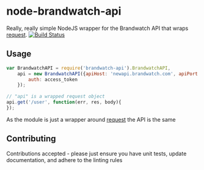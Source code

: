 node-brandwatch-api
===================

Really, really simple NodeJS wrapper for the Brandwatch API that wraps [request](https://github.com/request/request). [![Build Status](https://travis-ci.org/BrandwatchLtd/node-brandwatch-api.svg?branch=master)](https://travis-ci.org/BrandwatchLtd/node-brandwatch-api)

## Usage

```javascript
var BrandwatchAPI = require('brandwatch-api').BrandwatchAPI,
    api = new BrandwatchAPI({apiHost: 'newapi.brandwatch.com', apiPort: 80}, {
        auth: access_token
    });
    
// "api" is a wrapped request object
api.get('/user', function(err, res, body){
});
```

As the module is just a wrapper around [request](https://github.com/request/request) the API is the same

## Contributing

Contributions accepted - please just ensure you have unit tests, update documentation, and adhere to the linting rules 

